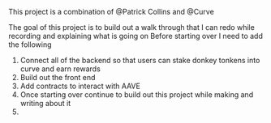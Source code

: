 This project is a combination of @Patrick Collins and @Curve 

The goal of this project is to build out a walk through that I can redo while recording and explaining what is going on 
Before starting over I need to add the following

1. Connect all of the backend so that users can stake donkey tonkens into curve and earn rewards
2. Build out the front end
3. Add contracts to interact with AAVE
4. Once starting over continue to build out this project while making and writing about it
5. 